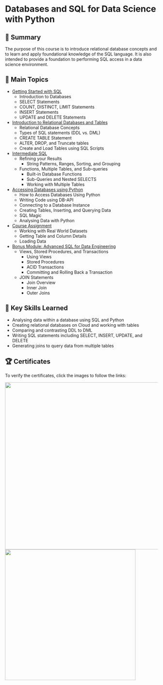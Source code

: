 # Databases and SQL for Data Science with Python

## 📄 Summary
The purpose of this course is to introduce relational database concepts and to learn and apply foundational knowledge of the SQL language. It is also intended to provide a foundation to performing SQL access in a data science environment.

## 📑 Main Topics

* [Getting Started with SQL](https://github.com/mauritsvzb/IBM-Data-Science-Professional-Certificate/tree/main/06.%20Databases%20and%20SQL%20for%20Data%20Science%20with%20Python/01.%20Getting%20Started%20with%20SQL)
  * Introduction to Databases
  * SELECT Statements
  * COUNT, DISTINCT, LIMIT Statements
  * INSERT Statements
  * UPDATE and DELETE Statements
* [Introduction to Relational Databases and Tables](https://github.com/mauritsvzb/IBM-Data-Science-Professional-Certificate/tree/main/06.%20Databases%20and%20SQL%20for%20Data%20Science%20with%20Python/02.%20Introduction%20to%20Relational%20Databases%20and%20Tables)
  * Relational Database Concepts
  * Types of SQL statements (DDL vs. DML)
  * CREATE TABLE Statement
  * ALTER, DROP, and Truncate tables
  * Create and Load Tables using SQL Scripts
* [Intermediate SQL](https://github.com/mauritsvzb/IBM-Data-Science-Professional-Certificate/tree/main/06.%20Databases%20and%20SQL%20for%20Data%20Science%20with%20Python/03.%20Intermediate%20SQL)
  * Refining your Results
    * String Patterns, Ranges, Sorting, and Grouping
  * Functions, Multiple Tables, and Sub-queries
    * Built-in Database Functions
    * Sub-Queries and Nested SELECTS
    * Working with Multiple Tables
* [Accessing Databases using Python](https://github.com/mauritsvzb/IBM-Data-Science-Professional-Certificate/tree/main/06.%20Databases%20and%20SQL%20for%20Data%20Science%20with%20Python/04.%20Accessing%20Databases%20using%20Python)
  * How to Access Databases Using Python
  * Writing Code using DB-API
  * Connecting to a Database Instance
  * Creating Tables, Inserting, and Querying Data
  * SQL Magic
  * Analysing Data with Python
* [Course Assignment](https://github.com/mauritsvzb/IBM-Data-Science-Professional-Certificate/tree/main/06.%20Databases%20and%20SQL%20for%20Data%20Science%20with%20Python/05.%20Course%20Assignment)
  * Working with Real World Datasets
  * Getting Table and Column Details
  * Loading Data
* [Bonus Module: Advanced SQL for Data Engineering](https://github.com/mauritsvzb/IBM-Data-Science-Professional-Certificate/tree/main/06.%20Databases%20and%20SQL%20for%20Data%20Science%20with%20Python/06.%20Bonus%20Module%20-%20Advanced%20SQL%20for%20Data%20Engineering)
  * Views, Stored Procedures, and Transactions
    * Using Views
    * Stored Procedures
    * ACID Transactions
    * Committing and Rolling Back a Transaction
  * JOIN Statements
    * Join Overview
    * Inner Join
    * Outer Joins

## 🔑 Key Skills Learned
* Analysing data within a database using SQL and Python
* Creating relational databases on Cloud and working with tables
* Comparing and contrasting DDL to DML
* Writing SQL statements including SELECT, INSERT, UPDATE, and DELETE
* Generating joins to query data from multiple tables

## 🏆 Certificates
To verify the certificates, click the images to follow the links:

[<img src="https://user-images.githubusercontent.com/13508894/279475224-b90a76b3-ac07-43b1-a6e0-82db46abaf5c.png" width="550">](https://www.coursera.org/account/accomplishments/verify/7MAY86G3YQE8)[<img src="https://user-images.githubusercontent.com/13508894/279474596-341d8e67-cb09-45db-b770-56f866e6eff8.png" width="430">](https://www.credly.com/badges/01d0a2ca-f954-4ccc-9b1f-8ac00a1244b7/public_url)


